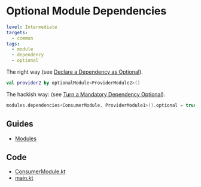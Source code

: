 # Optional Module Dependencies

```yaml
level: Intermediate
targets:
  - common
tags:
  - module
  - dependency
  - optional
```

The right way (see [Declare a Dependency as Optional](/doc/guides/common/Modules.md#Declare-a-Dependency-as-Optional)).

```kotlin
val provider2 by optionalModule<ProviderModule2>()
```

The hackish way: (see [Turn a Mandatory Dependency Optional](/doc/guides/common/Modules.md#Turn-a-Mandatory-Dependency-Optional)).

```kotlin
modules.dependencies<ConsumerModule, ProviderModule1>().optional = true
```

## Guides

- [Modules](/doc/guides/common/Modules.md)

## Code

- [ConsumerModule.kt](/cookbook/src/commonMain/kotlin/zakadabar/cookbook/module/optional/ConsumerModule.kt)
- [main.kt](/cookbook/src/jvmMain/kotlin/zakadabar/cookbook/module/optional/main.kt)
